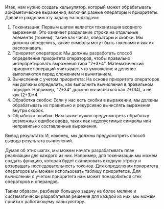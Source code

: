 Итак, нам нужно создать калькулятор, который может обрабатывать арифметические выражения, включая разные операторы и приоритеты. Давайте разделим эту задачу на подзадачи:

1. Токенизация: Первым шагом является токенизация входного выражения. Это означает разделение строки на отдельные элементы (токены), такие как числа, операторы и скобки. Мы должны определить, какие символы могут быть токенами и как их распознавать.
2. Приоритет операторов: Мы должны разработать способ определения приоритета операторов, чтобы правильно интерпретировать выражения типа "2+3*4". Математический приоритет операций учитывает, что умножение и деление выполняются перед сложением и вычитанием.
3. Вычисления с учетом приоритета: На основе приоритета операторов мы должны определить, как выполнить вычисления в правильном порядке. Например, "2+34" должно вычисляться как 2+(34), а не как (2+3)*4.
4. Обработка скобок: Если у нас есть скобки в выражении, мы должны обрабатывать их правильно и рекурсивно вычислять выражения внутри скобок.
5. Обработка ошибок: Нам также нужно предусмотреть обработку возможных ошибок ввода, таких как недопустимые символы или неправильно составленные выражения.

Вывод результата: И, наконец, мы должны предусмотреть способ вывода результата вычислений.

Думая об этих шагах, мы можем начать разрабатывать план реализации для каждого из них. Например, для токенизации мы можем создать функцию, которая будет сканировать входную строку и возвращать последовательность токенов. Для определения приоритета операторов мы можем использовать таблицу приоритетов. Для вычислений с учетом приоритета нам может понадобиться стек операторов и операндов.

Таким образом, разбивая большую задачу на более мелкие и систематически разрабатывая решение для каждой из них, мы можем прийти к работающему калькулятору.
